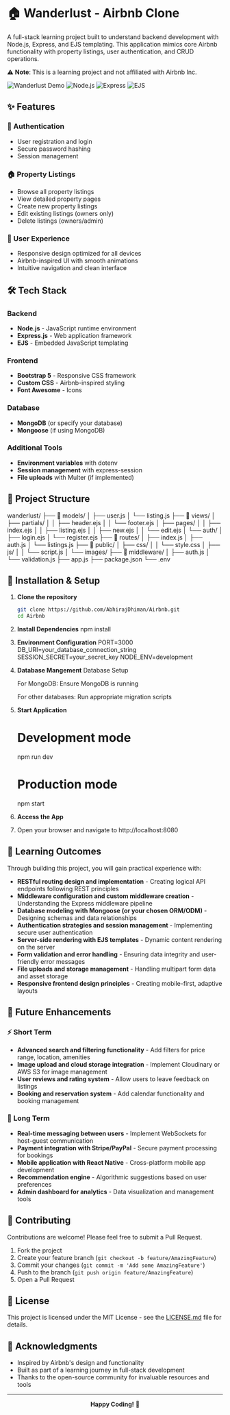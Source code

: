 # 🏠 Wanderlust - Airbnb Clone

A full-stack learning project built to understand backend development with Node.js, Express, and EJS templating. This application mimics core Airbnb functionality with property listings, user authentication, and CRUD operations.

⚠️ **Note**: This is a learning project and not affiliated with Airbnb Inc.

![Wanderlust Demo](https://img.shields.io/badge/Demo-Live-brightgreen) 
![Node.js](https://img.shields.io/badge/Node.js-16.x-green)
![Express](https://img.shields.io/badge/Express-4.x-lightgrey)
![EJS](https://img.shields.io/badge/Templating-EJS-orange)

## ✨ Features

### 🔐 Authentication
- User registration and login
- Secure password hashing
- Session management

### 🏠 Property Listings
- Browse all property listings
- View detailed property pages
- Create new property listings
- Edit existing listings (owners only)
- Delete listings (owners/admin)

### 🎨 User Experience
- Responsive design optimized for all devices
- Airbnb-inspired UI with smooth animations
- Intuitive navigation and clean interface

## 🛠 Tech Stack

### Backend
- **Node.js** - JavaScript runtime environment
- **Express.js** - Web application framework
- **EJS** - Embedded JavaScript templating

### Frontend
- **Bootstrap 5** - Responsive CSS framework
- **Custom CSS** - Airbnb-inspired styling
- **Font Awesome** - Icons

### Database
- **MongoDB** (or specify your database)
- **Mongoose** (if using MongoDB)

### Additional Tools
- **Environment variables** with dotenv
- **Session management** with express-session
- **File uploads** with Multer (if implemented)

## 📁 Project Structure

wanderlust/
├── 📂 models/
│ ├── user.js
│ └── listing.js
├── 📂 views/
│ ├── partials/
│ │ ├── header.ejs
│ │ └── footer.ejs
│ ├── pages/
│ │ ├── index.ejs
│ │ ├── listing.ejs
│ │ ├── new.ejs
│ │ └── edit.ejs
│ └── auth/
│ ├── login.ejs
│ └── register.ejs
├── 📂 routes/
│ ├── index.js
│ ├── auth.js
│ └── listings.js
├── 📂 public/
│ ├── css/
│ │ └── style.css
│ ├── js/
│ │ └── script.js
│ └── images/
├── 📂 middleware/
│ ├── auth.js
│ └── validation.js
├── app.js
├── package.json
└── .env


## 🚀 Installation & Setup

1. **Clone the repository**
   ```bash
   git clone https://github.com/AbhirajDhiman/Airbnb.git
   cd Airbnb
2. **Install Dependencies**
   npm install
3. **Environment Configuration**
   PORT=3000
   DB_URI=your_database_connection_string
   SESSION_SECRET=your_secret_key
   NODE_ENV=development
4. **Database Mangement**
   Database Setup
   
   For MongoDB: Ensure MongoDB is running
   
   For other databases: Run appropriate migration scripts
5. **Start Application**
   # Development mode
   npm run dev
   
   # Production mode
   npm start
6. **Access the App**
7. Open your browser and navigate to http://localhost:8080

## 🧠 Learning Outcomes

Through building this project, you will gain practical experience with:

- **RESTful routing design and implementation** - Creating logical API endpoints following REST principles
- **Middleware configuration and custom middleware creation** - Understanding the Express middleware pipeline
- **Database modeling with Mongoose (or your chosen ORM/ODM)** - Designing schemas and data relationships
- **Authentication strategies and session management** - Implementing secure user authentication
- **Server-side rendering with EJS templates** - Dynamic content rendering on the server
- **Form validation and error handling** - Ensuring data integrity and user-friendly error messages
- **File uploads and storage management** - Handling multipart form data and asset storage
- **Responsive frontend design principles** - Creating mobile-first, adaptive layouts

## 🔮 Future Enhancements

### ⚡ Short Term
- **Advanced search and filtering functionality** - Add filters for price range, location, amenities
- **Image upload and cloud storage integration** - Implement Cloudinary or AWS S3 for image management
- **User reviews and rating system** - Allow users to leave feedback on listings
- **Booking and reservation system** - Add calendar functionality and booking management

### 🚀 Long Term
- **Real-time messaging between users** - Implement WebSockets for host-guest communication
- **Payment integration with Stripe/PayPal** - Secure payment processing for bookings
- **Mobile application with React Native** - Cross-platform mobile app development
- **Recommendation engine** - Algorithmic suggestions based on user preferences
- **Admin dashboard for analytics** - Data visualization and management tools

## 🤝 Contributing

Contributions are welcome! Please feel free to submit a Pull Request.

1. Fork the project
2. Create your feature branch (`git checkout -b feature/AmazingFeature`)
3. Commit your changes (`git commit -m 'Add some AmazingFeature'`)
4. Push to the branch (`git push origin feature/AmazingFeature`)
5. Open a Pull Request

## 📄 License

This project is licensed under the MIT License - see the [LICENSE.md](LICENSE.md) file for details.

## 🙏 Acknowledgments

- Inspired by Airbnb's design and functionality
- Built as part of a learning journey in full-stack development
- Thanks to the open-source community for invaluable resources and tools

---

<div align="center">

**Happy Coding!** 🎉

</div>
